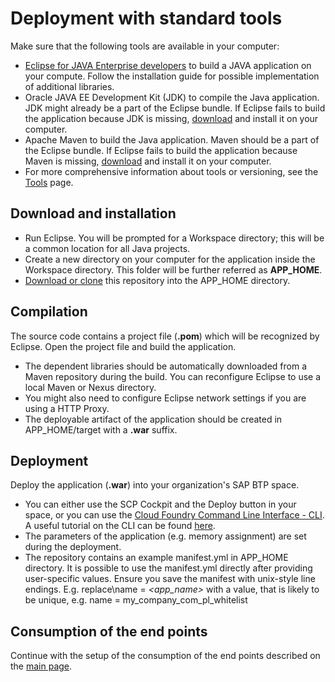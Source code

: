 # Deployment with standard tools

Make sure that the following tools are available in your computer:
* [Eclipse for JAVA Enterprise developers](https://www.eclipse.org/downloads/packages/) to build a JAVA application on your compute.  Follow the installation guide for possible implementation of additional libraries.
* Oracle JAVA EE Development Kit (JDK) to compile the Java application. JDK might already be a part of the Eclipse bundle. If Eclipse fails to build the application because JDK is missing, [download](https://www.oracle.com/java/technologies/javaee-8-sdk-downloads.html) and install it on your computer.  
* Apache Maven to build the Java application. Maven should be a part of the Eclipse bundle. If Eclipse fails to build the application because Maven is missing, [download](https://maven.apache.org/download.cgi) and install it on your computer.
* For more comprehensive information about tools or versioning, see the [Tools](https://tools.hana.ondemand.com/#cloud) page.

## Download and installation
* Run Eclipse. You will be prompted for a Workspace directory; this will be a common location for all Java projects.   
* Create a new directory on your computer for the application inside the Workspace directory. This folder will be further referred as **APP_HOME**.
* [Download or clone](https://help.github.com/en/github/creating-cloning-and-archiving-repositories/cloning-a-repository) this repository into the APP_HOME directory.  

## Compilation
The source code contains a project file (**.pom**) which will be recognized by Eclipse. 
Open the project file and build the application. 
* The dependent libraries should be automatically downloaded from a Maven repository during the build. You can reconfigure Eclipse to use a local Maven or Nexus directory. 
* You might also need to configure Eclipse network settings if you are using a HTTP Proxy. 
* The deployable artifact of the application should be created in APP_HOME/target with a **.war** suffix.  

## Deployment
Deploy the application (**.war**) into your organization's SAP BTP space. 
* You can either use the SCP Cockpit and the Deploy button in your space, or you can use the [Cloud Foundry Command Line Interface - CLI](https://tools.hana.ondemand.com/#cloud). A useful tutorial on the CLI can be found [here](https://github.com/SAP-samples/hana-developer-cli-tool-example). 
* The parameters of the application (e.g. memory assignment) are set during the deployment. 
* The repository contains an example manifest.yml in APP_HOME directory. It is possible to use the manifest.yml directly after providing user-specific values.
Ensure you save the manifest with unix-style line endings. E.g. replace\name = _<app_name>_ with a value, that is likely to be unique, e.g. name = my_company_com_pl_whitelist

## Consumption of the end points
Continue with the setup of the consumption of the end points described on the [main page](../README.md). 